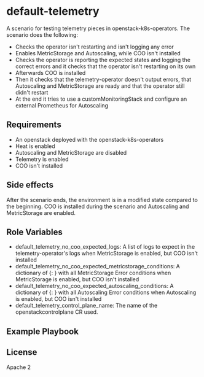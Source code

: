 default-telemetry
=========

A scenario for testing telemetry pieces in openstack-k8s-operators. The scenario does the following:
- Checks the operator isn't restarting and isn't logging any error
- Enables MetricStorage and Autoscaling, while COO isn't installed
- Checks the operator is reporting the expected states and logging the correct errors and it checks that the operator isn't restarting on its own
- Afterwards COO is installed
- Then it checks that the telemetry-operator doesn't output errors, that Autoscaling and MetricStorage are ready and that the operator still didn't restart
- At the end it tries to use a customMonitoringStack and configure an external Prometheus for Autoscaling

Requirements
------------
- An openstack deployed with the openstack-k8s-operators
- Heat is enabled
- Autoscaling and MetricStorage are disabled
- Telemetry is enabled
- COO isn't installed

Side effects
------------
After the scenario ends, the environment is in a modified state compared to the beginning. COO is installed during the scenario and Autoscaling and MetricStorage are enabled.

Role Variables
--------------
- default\_telemetry\_no\_coo\_expected\_logs: A list of logs to expect in the telemetry-operator's logs when MetricStorage is enabled, but COO isn't installed
- default\_telemetry\_no\_coo\_expected\_metricstorage\_conditions: A dictionary of {<condition-type>: <message>} with all MetricStorage Error conditions when MetricStorage is enabled, but COO isn't installed
- default\_telemetry\_no\_coo\_expected\_autoscaling\_conditions: A dictionary of {<condition-type>: <message>} with all Autoscaling Error conditions when Autoscaling is enabled, but COO isn't installed
- default\_telemetry\_control\_plane\_name: The name of the openstackcontrolplane CR used.

Example Playbook
----------------

License
-------

Apache 2
